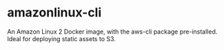 # amazonlinux-cli

An Amazon Linux 2 Docker image, with the aws-cli package pre-installed. Ideal for deploying static assets to S3.
